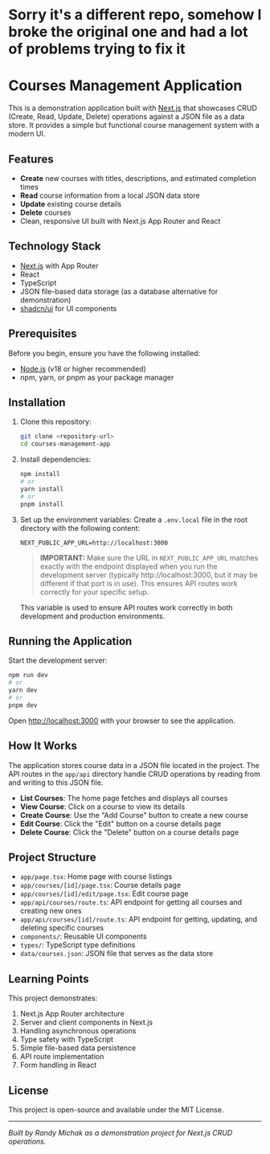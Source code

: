 # Sorry it's a different repo, somehow I broke the original one and had a lot of problems trying to fix it


# Courses Management Application

This is a demonstration application built with [Next.js](https://nextjs.org) that showcases CRUD (Create, Read, Update, Delete) operations against a JSON file as a data store. It provides a simple but functional course management system with a modern UI.

## Features

- **Create** new courses with titles, descriptions, and estimated completion times
- **Read** course information from a local JSON data store
- **Update** existing course details
- **Delete** courses
- Clean, responsive UI built with Next.js App Router and React

## Technology Stack

- [Next.js](https://nextjs.org) with App Router
- React
- TypeScript
- JSON file-based data storage (as a database alternative for demonstration)
- [shadcn/ui](https://ui.shadcn.com/) for UI components

## Prerequisites

Before you begin, ensure you have the following installed:

- [Node.js](https://nodejs.org/) (v18 or higher recommended)
- npm, yarn, or pnpm as your package manager

## Installation

1. Clone this repository:

   ```bash
   git clone <repository-url>
   cd courses-management-app
   ```

2. Install dependencies:

   ```bash
   npm install
   # or
   yarn install
   # or
   pnpm install
   ```

3. Set up the environment variables:
   Create a `.env.local` file in the root directory with the following content:

   ```
   NEXT_PUBLIC_APP_URL=http://localhost:3000
   ```

   > **IMPORTANT:** Make sure the URL in `NEXT_PUBLIC_APP_URL` matches exactly with the endpoint displayed when you run the development server (typically http://localhost:3000, but it may be different if that port is in use). This ensures API routes work correctly for your specific setup.

   This variable is used to ensure API routes work correctly in both development and production environments.

## Running the Application

Start the development server:

```bash
npm run dev
# or
yarn dev
# or
pnpm dev
```

Open [http://localhost:3000](http://localhost:3000) with your browser to see the application.

## How It Works

The application stores course data in a JSON file located in the project. The API routes in the `app/api` directory handle CRUD operations by reading from and writing to this JSON file.

- **List Courses**: The home page fetches and displays all courses
- **View Course**: Click on a course to view its details
- **Create Course**: Use the "Add Course" button to create a new course
- **Edit Course**: Click the "Edit" button on a course details page
- **Delete Course**: Click the "Delete" button on a course details page

## Project Structure

- `app/page.tsx`: Home page with course listings
- `app/courses/[id]/page.tsx`: Course details page
- `app/courses/[id]/edit/page.tsx`: Edit course page
- `app/api/courses/route.ts`: API endpoint for getting all courses and creating new ones
- `app/api/courses/[id]/route.ts`: API endpoint for getting, updating, and deleting specific courses
- `components/`: Reusable UI components
- `types/`: TypeScript type definitions
- `data/courses.json`: JSON file that serves as the data store

## Learning Points

This project demonstrates:

1. Next.js App Router architecture
2. Server and client components in Next.js
3. Handling asynchronous operations
4. Type safety with TypeScript
5. Simple file-based data persistence
6. API route implementation
7. Form handling in React

## License

This project is open-source and available under the MIT License.

---

_Built by Randy Michak as a demonstration project for Next.js CRUD operations._
